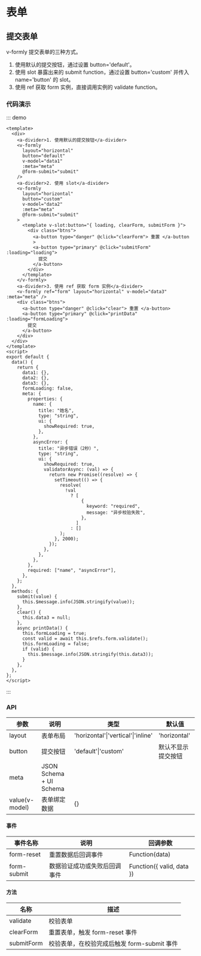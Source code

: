 # 表单

## 提交表单

v-formly 提交表单的三种方式。

1. 使用默认的提交按钮，通过设置 button='default'。
2. 使用 slot 暴露出来的 submit function，通过设置 button='custom' 并传入 name='button' 的 slot。
3. 使用 ref 获取 form 实例，直接调用实例的 validate function。

### 代码演示

::: demo

```vue
<template>
  <div>
    <a-divider>1. 使用默认的提交按钮</a-divider>
    <v-formly
      layout="horizontal"
      button="default"
      v-model="data1"
      :meta="meta"
      @form-submit="submit"
    />
    <a-divider>2. 使用 slot</a-divider>
    <v-formly
      layout="horizontal"
      button="custom"
      v-model="data2"
      :meta="meta"
      @form-submit="submit"
    >
      <template v-slot:button="{ loading, clearForm, submitForm }">
        <div class="btns">
          <a-button type="danger" @click="clearForm"> 重置 </a-button
          >
          <a-button type="primary" @click="submitForm" :loading="loading">
            提交
          </a-button>
        </div>
      </template>
    </v-formly>
    <a-divider>3. 使用 ref 获取 form 实例</a-divider>
    <v-formly ref="form" layout="horizontal" v-model="data3" :meta="meta" />
    <div class="btns">
      <a-button type="danger" @click="clear"> 重置 </a-button>
      <a-button type="primary" @click="printData" :loading="formLoading">
        提交
      </a-button>
    </div>
  </div>
</template>
<script>
export default {
  data() {
    return {
      data1: {},
      data2: {},
      data3: {},
      formLoading: false,
      meta: {
        properties: {
          name: {
            title: "姓名",
            type: "string",
            ui: {
              showRequired: true,
            },
          },
          asyncError: {
            title: "异步错误（2秒）",
            type: "string",
            ui: {
              showRequired: true,
              validatorAsync: (val) => {
                return new Promise((resolve) => {
                  setTimeout(() => {
                    resolve(
                      !val
                        ? [
                            {
                              keyword: "required",
                              message: "异步校验失败",
                            },
                          ]
                        : []
                    );
                  }, 2000);
                });
              },
            },
          },
        },
        required: ["name", "asyncError"],
      },
    };
  },
  methods: {
    submit(value) {
      this.$message.info(JSON.stringify(value));
    },
    clear() {
      this.data3 = null;
    },
    async printData() {
      this.formLoading = true;
      const valid = await this.$refs.form.validate();
      this.formLoading = false;
      if (valid) {
        this.$message.info(JSON.stringify(this.data3));
      }
    },
  },
};
</script>
```

:::

### API

| 参数           | 说明                    | 类型                               | 默认值             |
| -------------- | ----------------------- | ---------------------------------- | ------------------ |
| layout         | 表单布局                | 'horizontal'\|'vertical'\|'inline' | 'horizontal'       |
| button         | 提交按钮                | 'default'\|'custom'                | 默认不显示提交按钮 |
| meta           | JSON Schema + UI Schema |                                    |                    |
| value(v-model) | 表单绑定数据            | {}                                 |                    |

#### 事件

| 事件名称    | 说明                         | 回调参数                  |
| ----------- | ---------------------------- | ------------------------- |
| form-reset  | 重置数据后回调事件           | Function(data)            |
| form-submit | 数据验证成功或失败后回调事件 | Function({ valid, data }) |

#### 方法

| 名称       | 描述                                        |
| ---------- | ------------------------------------------- |
| validate   | 校验表单                                    |
| clearForm  | 重置表单，触发 form-reset 事件              |
| submitForm | 校验表单，在校验完成后触发 form-submit 事件 |
